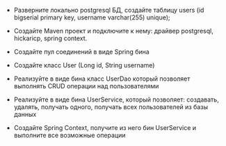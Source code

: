 - Разверните локально postgresql БД, создайте таблицу users (id bigserial primary key, username varchar(255) unique);

- Создайте Maven проект и подключите к нему: драйвер postgresql, hickaricp, spring context.

- Создайте пул соединений в виде Spring бина

- Создайте класс User (Long id, String username)

- Реализуйте в виде бина класс UserDao который позволяет выполнять CRUD операции над пользователями

- Реализуйте в виде бина UserService, который позволяет: создавать, удалять, получать одного, получать всех пользователей из базы данных

- Создайте Spring Context, получите из него бин UserService и выполните все возможные операции